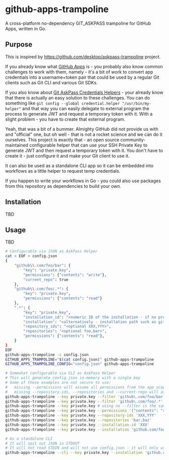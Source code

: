 # github-apps-trampoline

A cross-platform no-dependency GIT_ASKPASS trampoline for GitHub Apps, written in Go.

## Purpose

This is inspired by https://github.com/desktop/askpass-trampoline project.

If you already know what [GitHub Apps](https://docs.github.com/en/developers/apps/getting-started-with-apps/about-apps#about-github-apps) is - you probably also know common challenges to work with them, namely - it's a bit of work to convert app credentials into a username+token pair that could be used by a regular Git clients such as Git CLI and various Git SDKs.

If you also know about [Git AskPass Credentials Helpers](https://git-scm.com/docs/gitcredentials) -  your already know that there is actually an easy solution to these challenges. You can do something like `git config --global credential.helper "/usr/bin/my-helper"` and that way you can easily delegate to external program the process to generate JWT and request a temporary token with it. With a slight problem - you have to create that external program.

Yeah, that was a bit of a bummer. Almighty GitHub did not provide us with and "official" one, but oh well - that is not a rocket science and we can do it ourselves. This project is exactly that - an open source community-maintained configurable helper that can use your SSH Private Key to generate JWT and then request a temporary token with it. You don't have to create it - just configure it and make your Git client to use it.

It can also be used as a standalone CLI app so it can be embedded into workflows as a little helper to request temp credentials.

If you happen to write your workflows in Go - you could also use packages from this repository as dependencies to build your own.

## Installation

TBD

## Usage

TBD

```bash
# Configurable via JSON as AskPass Helper
cat < EOF > config.json
{
    "github\\.com/foo/bar": {
        "key": "private.key",
        "permissions": {"contents": "write"},
        "current_repo": true
    },
    "github\\.com/foo/.*": {
        "key": "private.key",
        "permissions": {"contents": "read"}
    },
    ".*": {
        "key": "private.key",
        "installation_id": "<numeric ID of the installation - if no provided will automatically infer from the current repo>",
        "installation": "<alternatively - installation path such as github.com/foo>",
        "repository_ids": "<optional XXX,YYY>",
        "repositories": "<optional foo,bar>",
        "permissions": {"contents": "read"},
    }
}
EOF
github-apps-trampoline -c config.json
GITHUB_APPS_TRAMPOLINE="$(cat config.json)" github-apps-trampoline
GITHUB_APPS_TRAMPOLINE_CONFIG="config.json" github-apps-trampoline

# Somewhat configurable via CLI as AskPass Helper
# This will generate config.json in-memory with a single key
# Some of these examples are not secure to use:
#   missing --permissions will assume all permissions from the app scope
#   missing --repository-ids, --repositories and --current-repo will assume access to all repositories in the current installation
github-apps-trampoline --key private.key --filter 'github\.com/foo/bar' --current-repo=true --permissions '{"contents": "write"}'
github-apps-trampoline --key private.key --filter 'github\.com/foo/.*' --permissions '{"contents": "read"}'
github-apps-trampoline --key private.key # using no --filter is the same as using --filter '.*'
github-apps-trampoline --key private.key --permissions '{"contents": "read"}'
github-apps-trampoline --key private.key --repository-ids 'XXX,YYY'
github-apps-trampoline --key private.key --repositories 'bar,baz'
github-apps-trampoline --key private.key --installation-id 'XXX'
github-apps-trampoline --key private.key --installation 'github.com/foo'

# As a standalone CLI
# It will spit out JSON in STDOUT
# It will not read STDIN and will not use config.json - it will only use the CLI input
github-apps-trampoline --cli --key private.key --installation 'github.com/foo' --repositories 'bar,baz' --permissions '{"contents": "read"}'
```
